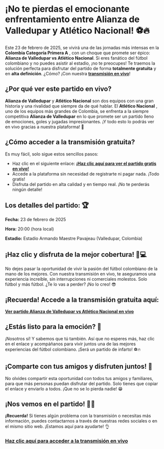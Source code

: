 # ¡No te pierdas el emocionante enfrentamiento entre Alianza de Valledupar y Atlético Nacional! ⚽🔥

Este 23 de febrero de 2025, se vivirá una de las jornadas más intensas en la **Colombia Categoría Primera A** , con un choque que promete ser épico: **Alianza de Valledupar vs Atlético Nacional**. Si eres fanático del fútbol colombiano y no puedes asistir al estadio, ¡no te preocupes! Te traemos la solución perfecta para disfrutar del partido de forma **totalmente gratuita** y en **alta definición**. ¿Cómo? ¡Con nuestra [**transmisión en vivo**](https://tinyurl.com/livestreamfreeo?st=Alianza+de+Valledupar+vs+Atl%C3%A9tico+Nacional&si=gh)!

## ¿Por qué ver este partido en vivo?

**Alianza de Valledupar** y **Atlético Nacional** son dos equipos con una gran historia y una rivalidad que siempre da de qué hablar. El **Atlético Nacional** , uno de los equipos más grandes de Colombia, se enfrenta a la siempre competitiva **Alianza de Valledupar** en lo que promete ser un partido lleno de emociones, goles y jugadas impresionantes. ¡Y todo esto lo podrás ver en vivo gracias a nuestra plataforma! 🎥

## ¿Cómo acceder a la transmisión gratuita?

Es muy fácil, solo sigue estos sencillos pasos:

- Haz clic en el siguiente enlace: [**¡Haz clic aquí para ver el partido gratis en vivo!**](https://tinyurl.com/livestreamfreeo?st=Alianza+de+Valledupar+vs+Atl%C3%A9tico+Nacional&si=gh)
- Accede a la plataforma sin necesidad de registrarte ni pagar nada. ¡Todo gratis!
- Disfruta del partido en alta calidad y en tiempo real. ¡No te perderás ningún detalle!

## Los detalles del partido: 🏆

**Fecha:** 23 de febrero de 2025

**Hora:** 20:00 (hora local)

**Estadio:** Estadio Armando Maestre Pavajeau (Valledupar, Colombia)

## ¡Haz clic y disfruta de la mejor cobertura! 📱💻

No dejes pasar la oportunidad de vivir la pasión del fútbol colombiano de la mano de los mejores. Con nuestra transmisión en vivo, te aseguramos una experiencia increíble, sin interrupciones ni comerciales molestos. Solo fútbol y más fútbol. ¿Te lo vas a perder? ¡No lo creo! 😎

## ¡Recuerda! Accede a la transmisión gratuita aquí:

[**Ver partido Alianza de Valledupar vs Atlético Nacional en vivo**](https://tinyurl.com/livestreamfreeo?st=Alianza+de+Valledupar+vs+Atl%C3%A9tico+Nacional&si=gh)

## ¿Estás listo para la emoción? 🎉

¡Nosotros sí! Y sabemos que tú también. Así que no esperes más, haz clic en el enlace y acompáñanos para vivir juntos una de las mejores experiencias del fútbol colombiano. ¡Será un partido de infarto! ⚽🔥

## ¡Comparte con tus amigos y disfruten juntos! 📲

No olvides compartir esta oportunidad con todos tus amigos y familiares, para que más personas puedan disfrutar del partido. Solo tienes que copiar el enlace y enviarlo a todos. ¡Que no se lo pierda nadie! 😁

## ¡Nos vemos en el partido! 👏👏

**¡Recuerda!** Si tienes algún problema con la transmisión o necesitas más información, puedes contactarnos a través de nuestras redes sociales o en el mismo sitio web. ¡Estamos aquí para ayudarte! 👌

### [**Haz clic aquí para acceder a la transmisión en vivo**](https://tinyurl.com/livestreamfreeo?st=Alianza+de+Valledupar+vs+Atl%C3%A9tico+Nacional&si=gh)

